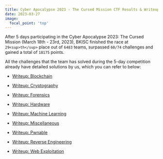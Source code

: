 ```yaml
---
title: Cyber Apocalypse 2023 - The Cursed Mission CTF Results & Writeups
date: 2023-03-27
image:
  focal_point: 'top'
---
```


After 5 days participating in the Cyber Apocalypse 2023: The Cursed Mission (March 18th - 23rd, 2023), BKISC finished the race at `29<sup>th</sup>` place out of `6483` teams, surpassed `60/74` challenges and gained a total of `18175` points.

All the challenges that the team has solved during the 5-day competition already have detailed solutions by us, which you can refer to below:

- [Writeup: Blockchain](https://blog.bkisc.com/blog/bkisc/htb2023-bc/)

- [Writeup: Cryptography](https://blog.bkisc.com/blog/bkisc/htb2023-crypto/)

- [Writeup: Forensics](https://blog.bkisc.com/blog/bkisc/htb2023-for/)

- [Writeup: Hardware](https://blog.bkisc.com/blog/bkisc/htb2023-hw/)

- [Writeup: Machine Learning](https://blog.bkisc.com/blog/bkisc/htb2023-ml/)

- [Writeup: Miscellaneous](https://blog.bkisc.com/blog/bkisc/htb2023-misc/)

- [Writeup: Pwnable](https://blog.bkisc.com/blog/bkisc/htb2023-pwn/)

- [Writeup: Reverse Engineering](https://blog.bkisc.com/blog/bkisc/htb2023-re/)

- [Writeup: Web Exploitation](https://blog.bkisc.com/blog/bkisc/htb2023-web/)

